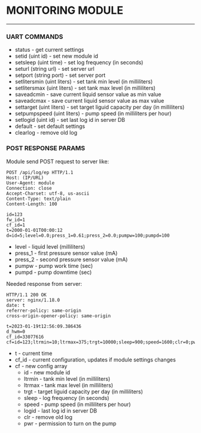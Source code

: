 # MONITORING MODULE

---

### UART COMMANDS

- status - get current settings
- setid (uint id) - set new module id
- setsleep (uint time) - set log frequency (in seconds)
- seturl (string url) - set server url
- setport (string port) - set server port
- setlitersmin (uint liters) - set tank min level (in milliliters)
- setlitersmax (uint liters) - set tank max level (in milliliters)
- saveadcmin - save current liquid sensor value as min value
- saveadcmax - save current liquid sensor value as max value
- settarget (uint liters) - set target liguid capacity per day (in milliliters)
- setpumpspeed (uint liters) - pump speed (in milliliters per hour)
- setlogid (uint id) - set last log id in server DB
- default - set default settings
- clearlog - remove old log

### POST RESPONSE PARAMS

Module send POST request to server like:
```
POST /api/log/ep HTTP/1.1
Host: (IP/URL)
User-Agent: module
Connection: close
Accept-Charset: utf-8, us-ascii
Content-Type: text/plain
Content-Length: 100

id=123
fw_id=1
cf_id=1
t=2000-01-01T00:00:12
d=id=5;level=0.0;press_1=0.61;press_2=0.0;pumpw=100;pumpd=100
```
- level - liquid level (milliliters)
- press_1 - first pressure sensor value (mA)
- press_2 - second pressure sensor value (mA)
- pumpw - pump work time (sec)
- pumpd - pump downtime (sec)


Needed response from server:

```
HTTP/1.1 200 OK
server: nginx/1.18.0
date: t
referrer-policy: same-origin
cross-origin-opener-policy: same-origin

t=2023-01-19t12:56:09.386436
d_hwm=0
cf_id=33077616
cf=id=123;ltrmin=10;ltrmax=375;trgt=10000;sleep=900;speed=1600;clr=0;pwr=1;logid=1
```

- t - current time
- cf_id - current configuration, updates if module settings changes
- cf - new config array
    - id - new module id
    - ltrmin - tank min level (in milliliters)
    - ltrmax - tank max level (in milliliters)
    - trgt - target liguid capacity per day (in milliliters)
    - sleep - log frequency (in seconds)
    - speed - pump speed (in milliliters per hour)
    - logid - last log id in server DB
    - clr - remove old log
    - pwr - permission to turn on the pump
